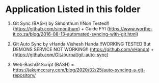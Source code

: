 # Application Listed in this folder
   1. Git Sync (BASH) by Simonthum !!Non Tested!! (https://github.com/simonthum) + Guide FYI (https://www.worthe-it.co.za/blog/2016-08-13-automated-syncing-with-git.html)
      
   2. Git Auto Sync by vHanda Vishesh Handa !!WORKING TESTED But DEMONS SERVICE NOT WORKING!! (https://github.com/vHanda) + (https://github.com/GitJournal/git-auto-sync)
     
   3. Web-BashGitScript (BASH) = https://jakemccrary.com/blog/2020/02/25/auto-syncing-a-git-repository/
